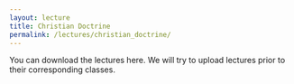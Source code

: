 ```yaml
---
layout: lecture
title: Christian Doctrine
permalink: /lectures/christian_doctrine/
---
```

You can download the lectures here. We will try to upload lectures prior to their corresponding classes.
